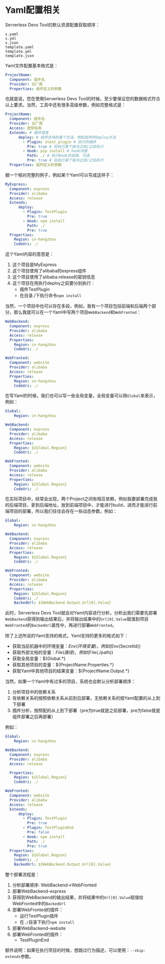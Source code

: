 # Yaml配置相关

Serverless Devs Tool的默认资源配置获取顺序：
```
s.yaml
s.yml
s.json
template.yaml
template.yml
template.json
```

Yaml文件配置基本格式是：

```yaml
ProjectName:
  Component: 组件名
  Provider: 云厂商
  Properties: 组件定义的参数
```

也就是说，您在使用Serverless Devs Tool的时候，至少要保证您的数据格式符合以上要求。当然，工具中还有很多高级参数，例如完整格式是：

```yaml
ProjectName:
  Component: 组件名
  Provider: 云厂商
  Access: 密钥名称
  Extends: # 插件信息
      deploy: # 组件支持的某个方法，例如组件的deploy方法
        - Plugin: stest_plugin # 执行的插件
          Pre: true # 在执行某个指令之前/之后执行
        - Hook: pip install # hook内容
          Path: ./ # 执行Hook的目录，可选
          Pre: true # 在执行某个指令之前/之后执行
  Properties: 组件定义的参数
```

据一个相对完整的例子，例如某个Yaml可以写成这样子：

```yaml
MyExpress:
  Component: express
  Provider: alibaba
  Access: release
  Extends: 
      deploy: 
        - Plugin: TestPlugin
          Pre: true 
        - Hook: npm install
          Path: ./ 
          Pre: true 
  Properties: 
    Region: cn-hangzhou
    CodeUri: ./
```

这个Yaml内容的意思是：
1. 这个项目是MyExpress
2. 这个项目使用了alibaba的express组件
3. 这个项目使用了alibaba.release的密钥信息
4. 这个项目在用执行deploy之前要分别执行：
    - 插件TestPlugin
    - 在目录./下执行命令`npm install`

当然，一个项目中也可以存在多段，例如，我有一个项目包括前端和后端两个部分，那么我就可以在一个Yaml中写两个项目`WebBackend`和`WebFronted`：

```yaml
WebBackend:
  Component: express
  Provider: alibaba
  Access: release
  Properties: 
    Region: cn-hangzhou
    CodeUri: ./

WebFronted:
  Component: website
  Provider: alibaba
  Access: release
  Properties: 
    Region: cn-hangzhou
    CodeUri: ./
```

在写Yaml的时候，我们也可以写一些全局变量，全局变量可以用`Global`来表示，例如：

```yaml
Global:
    Region: cn-hangzhou

WebBackend:
  Component: express
  Provider: alibaba
  Access: release
  Properties: 
    Region: ${Global.Region}
    CodeUri: ./

WebFronted:
  Component: website
  Provider: alibaba
  Access: release
  Properties: 
    Region: ${Global.Region}
    CodeUri: ./

```

在实际项目中，经常会出现，两个Project之间有相互依赖，例如我要部署完成我的后端项目，拿到后端地址，放到前端项目中，才能进行build，进而才能进行前端项目的部署，所以我们往往会存在一些动态参数，例如：

```yaml
Global:
    Region: cn-hangzhou

WebBackend:
  Component: express
  Provider: alibaba
  Access: release
  Properties: 
    Region: ${Global.Region}
    CodeUri: ./

WebFronted:
  Component: website
  Provider: alibaba
  Access: release
  Properties: 
    Region: ${Global.Region}
    CodeUri: ./
    BackedUrl: ${WebBackend.Output.Url[0].Value}

```

此时，Serverless Devs Tool就会对Yaml内容进行分析，分析出我们需要先部署`WebBackend`获得到输出结果后，并将输出结果中的`Url[0].Value`赋值到项目`WebFronted`的`BackedUrl`属性中，再进行部署`WebFronted`。

除了上述所说的Yaml支持的格式，Yaml支持的更多的格式如下：

- 获取当前机器中的环境变量：${Env(环境变量)}，例如${Env(SecretId)}
- 获取外部文档的变量：${File(路径)}，例如${File(./path)}
- 获取全局变量：${Global.*}
- 获取其他项目的变量：${ProjectName.Properties.*}
- 获取Yaml中其他项目的结果变量：${ProjectName.Output.*}

当然，如果一个Yaml中有过多的项目，系统也会默认分析部署顺序：
1. 分析项目中的依赖关系
2. 有依赖关系的按照依赖关系从前到后部署，无依赖关系的按Yaml配置的从上到下部署
3. 插件分析，按照配的从上到下部署（pre为true就是之前部署，pre为false就是组件部署之后再部署）

例如：

```yaml
Global:
    Region: cn-hangzhou

WebBackend:
  Component: express
  Provider: alibaba
  Access: release

  Properties: 
    Region: ${Global.Region}
    CodeUri: ./

WebFronted:
  Component: website
  Provider: alibaba
  Access: release
  Extends: 
      deploy: 
        - Plugin: TestPlugin
          Pre: true 
        - Plugin: TestPluginEnd
          Pre: false 
        - Hook: npm install
          Path: ./ 
          Pre: true 
  Properties: 
    Region: ${Global.Region}
    CodeUri: ./
    BackedUrl: ${WebBackend.Output.Url[0].Value}

```

整个部署流程是：
1. 分析部署顺序: WebBackend->WebFronted
2. 部署WebBackend-express
3. 获得到WebBackend的输出结果，并将结果中的`Url[0].Value`赋值给WebFronted中的`BackedUrl`
4. 部署WebFronted的插件：
    - 运行TestPlugin插件
    - 在`./`目录下执行`npm install`
5. 部署WebBackend-website
6. 部署WebFronted的插件：
    - TestPluginEnd
    
额外说明：如果在执行项目的时候，想跳过行为描述，可以使用：`--skip-extends`参数。
